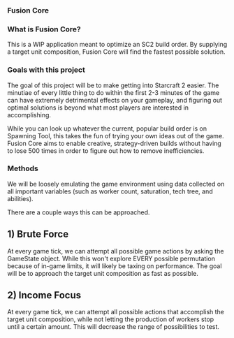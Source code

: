 ### Fusion Core

### What is Fusion Core?

This is a WIP application meant to optimize an SC2 build order.
By supplying a target unit composition, Fusion Core will find the fastest possible solution.

### Goals with this project

The goal of this project will be to make getting into Starcraft 2 easier.
The minutiae of every little thing to do within the first 2-3 minutes of the game can have
extremely detrimental effects on your gameplay, and figuring out optimal solutions is beyond
what most players are interested in accomplishing.

While you can look up whatever the current, popular build order is on Spawning Tool, this
takes the fun of trying your own ideas out of the game. Fusion Core aims to enable creative,
strategy-driven builds without having to lose 500 times in order to figure out how to remove
inefficiencies.

### Methods

We will be loosely emulating the game environment using data collected on all important variables
(such as worker count, saturation, tech tree, and abilities).

There are a couple ways this can be approached.

## 1) Brute Force

At every game tick, we can attempt all possible game actions by asking the GameState object.
While this won't explore EVERY possible permutation because of in-game limits, it will likely be taxing on performance.
The goal will be to approach the target unit composition as fast as possible.

## 2) Income Focus

At every game tick, we can attempt all possible actions that accomplish the target unit composition, while not
letting the production of workers stop until a certain amount. This will decrease the range of possibilities to test.
